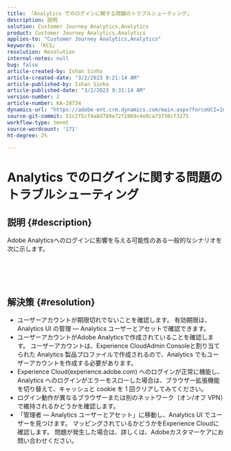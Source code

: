 ```yaml
---
title: 「Analytics でのログインに関する問題のトラブルシューティング」
description: 説明
solution: Customer Journey Analytics,Analytics
product: Customer Journey Analytics,Analytics
applies-to: "Customer Journey Analytics,Analytics"
keywords: 「KCS」
resolution: Resolution
internal-notes: null
bug: false
article-created-by: Ishan Sinha
article-created-date: "3/2/2023 9:21:14 AM"
article-published-by: Ishan Sinha
article-published-date: "3/2/2023 9:31:14 AM"
version-number: 2
article-number: KA-20734
dynamics-url: "https://adobe-ent.crm.dynamics.com/main.aspx?forceUCI=1&pagetype=entityrecord&etn=knowledgearticle&id=09c77c8f-dbb8-ed11-83fe-6045bd0065f9"
source-git-commit: 51c2f5cf4a8d789e72f2869c4e8ca73730cf3275
workflow-type: tm+mt
source-wordcount: '171'
ht-degree: 2%

---
```


# Analytics でのログインに関する問題のトラブルシューティング

## 説明 {#description}

Adobe Analyticsへのログインに影響を与える可能性のある一般的なシナリオを次に示します。<br><br> <br><br> 

## 解決策 {#resolution}


- ユーザーアカウントが期限切れでないことを確認します。 有効期限は、Analytics UI の管理 — Analytics ユーザーとアセットで確認できます。
- ユーザーアカウントがAdobe Analyticsで作成されていることを確認します。 ユーザーアカウントは、Experience CloudAdmin Consoleと割り当てられた Analytics 製品プロファイルで作成されるので、Analytics でもユーザーアカウントを作成する必要があります。
- Experience Cloud(experience.adobe.com) へのログインが正常に機能し、Analytics へのログインがエラーをスローした場合は、ブラウザー拡張機能を切り替えて、キャッシュと cookie を 1 回クリアしてみてください。
- ログイン動作が異なるブラウザーまたは別のネットワーク（オン/オフ VPN）で維持されるかどうかを確認します。
- 「管理者 — Analytics ユーザーとアセット」に移動し、Analytics UI でユーザーを見つけます。 マッピングされているかどうかをExperience Cloudに確認します。 問題が発生した場合は、詳しくは、Adobeカスタマーケアにお問い合わせください。



